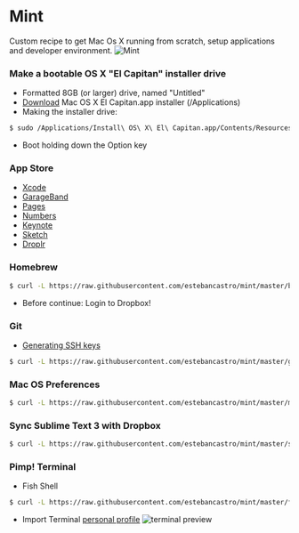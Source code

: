 # Mint
Custom recipe to get Mac Os X running from scratch, setup applications and developer environment.
![Mint](https://raw.githubusercontent.com/estebancastro/mint/master/img/mint_logo.gif)





### Make a bootable OS X "El Capitan" installer drive
* Formatted 8GB (or larger) drive, named "Untitled"
* [Download](https://itunes.apple.com/WebObjects/MZStore.woa/wa/viewSoftware?id=1018109117&mt=12&ls=1) Mac OS X El Capitan.app installer (/Applications)
* Making the installer drive:
```bash
$ sudo /Applications/Install\ OS\ X\ El\ Capitan.app/Contents/Resources/createinstallmedia --volume /Volumes/Untitled --applicationpath /Applications/Install\ OS\ X\ El\ Capitan.app --nointeraction
```
* Boot holding down the Option key





### App Store
* [Xcode](https://itunes.apple.com/us/app/xcode/id497799835?ls=1&mt=12)
* [GarageBand](https://itunes.apple.com/us/app/garageband/id682658836?mt=12&ls=1)
* [Pages](https://itunes.apple.com/us/app/pages/id409201541?mt=12&ls=1&v0=www-us-mac-pages-app-pages)
* [Numbers](https://itunes.apple.com/us/app/keynote/id409183694?mt=12&ls=1&v0=www-us-mac-keynote-app-keynote)
* [Keynote](https://itunes.apple.com/us/app/keynote/id409183694?mt=12&ls=1&v0=www-us-mac-keynote-app-keynote)
* [Sketch](http://www.macupdate.com/app/mac/35230/sketch)
* [Droplr](https://itunes.apple.com/us/app/droplr/id498672703?mt=12)





### Homebrew
```bash
$ curl -L https://raw.githubusercontent.com/estebancastro/mint/master/brew.sh | bash
```
* Before continue: Login to Dropbox!





### Git
* [Generating SSH keys](https://help.github.com/articles/generating-ssh-keys/)
```bash
$ curl -L https://raw.githubusercontent.com/estebancastro/mint/master/git.sh | bash
```





### Mac OS Preferences
```bash
$ curl -L https://raw.githubusercontent.com/estebancastro/mint/master/mac-os-preferences.sh | bash
```





### Sync Sublime Text 3 with Dropbox
```bash
$ curl -L https://raw.githubusercontent.com/estebancastro/mint/master/sync-sublimetext-dropbox.sh | bash
```





### Pimp! Terminal
* Fish Shell
```bash
$ curl -L https://raw.githubusercontent.com/estebancastro/mint/master/fish-shell.sh | bash
```
* Import Terminal [personal profile](https://raw.githubusercontent.com/estebancastro/mint/master/Mint.terminal)
![terminal preview](https://raw.githubusercontent.com/estebancastro/mint/master/img/terminal_preview.png)
